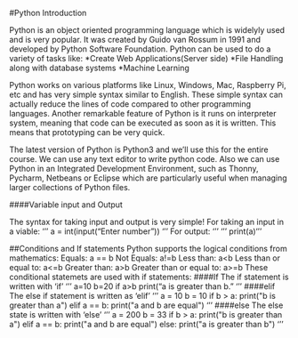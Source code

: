 #Python Introduction

Python is an object oriented programming language which is widelyly used and is very popular. It was created by Guido van Rossum in 1991 and developed by Python Software Foundation. Python can be used to do a variety of tasks like:
*Create Web Applications(Server side)
*File Handling along with database systems
*Machine Learning

Python works on various platforms like Linux, Windows, Mac, Raspberry Pi, etc and has very simple syntax similar to English. These simple syntax can actually reduce the lines of code compared to other programming languages.
Another remarkable feature of Python is it runs on interpreter system, meaning that code can be executed as soon as it is written. This means that prototyping can be very quick.

The latest version of Python is Python3 and we’ll use this for the entire course.
We can use any text editor to write python code. Also we can use Python in an Integrated Development Environment, such as Thonny, Pycharm, Netbeans or Eclipse which are particularly useful when managing larger collections of Python files.


































####Variable input and Output

The syntax for taking input and output is very simple!
For taking an input in a viable:
‘’’
a = int(input(“Enter number”))
‘’’
For output:
‘’’
‘’’
print(a)‘’’

##Conditions and If statements
Python supports the logical conditions from mathematics:
Equals: a == b
Not Equals: a!=b
Less than: a<b
Less than or equal to: a<=b
Greater than: a>b
Greater than or equal to: a>=b
These conditional statemets are used with if statements:
####If
The if statement is written with ‘if’
‘’’
a=10
b=20
if a>b
	print(“a is greater than b.”
‘’’
####elif
The else if statement is written as ‘elif’
‘’’
a = 10
b = 10
if b > a:
	print("b is greater than a")
elif a == b:
	print("a and b are equal")
‘’’
####else
The else state is written with ‘else’
‘’’
a = 200
b = 33
if b > a:
	print("b is greater than a")
elif a == b:
	print("a and b are equal")
else:
	print("a is greater than b")
‘’’

